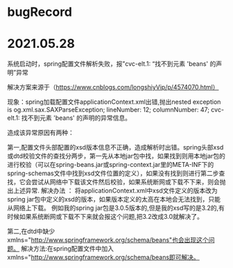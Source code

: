# bugRecord

# 2021.05.28


系统启动时，spring配置文件解析失败，报”cvc-elt.1: “找不到元素 'beans' 的声明”异常

解决方案来源于（https://www.cnblogs.com/longshiyVip/p/4574070.html）

现象：spring加载配置文件applicationContext.xml出错,抛出nested exception is og.xml.sax.SAXParseException; lineNumber: 12; columnNumber: 47; cvc-elt.1: 找不到元素 'beans' 的声明的异常信息。


造成该异常原因有两种：

第一,配置文件头部配置的xsd版本信息不正确，造成解析时出错。spring头部xsd或dtd校验文件的查找分两步，第一先从本地jar包中找，如果找到则用本地jar包的进行校验（可以在spring-beans.jar或spring-context.jar里的META-INF下的spring-schemas文件中找到xsd文件位置的定义），如果没有找到则进行第二步查找，它会尝试从网络中下载该文件然后校验，如果系统断网或下载不下来，则会抛出上述异常.
解决办法 ： 将applicationContext.xml中xsd文件定义的版本改为spring jar包中定义的xsd的版本，如果版本定义的太高在本地会无法找到，只能从网络上下载。
例如我的spring jar包是3.0.5版本的,但是我的xsd写的是3.2的,有时候如果系统断网或下载不下来就会报这个问题,把3.2改成3.0就解决了。


第二,在dtd中缺少 xmlns="http://www.springframework.org/schema/beans"也会出现这个问题。
解决方法:在spring配置文件中加入xmlns="http://www.springframework.org/schema/beans即可解决。

